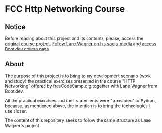 # FCC Http Networking Course

## Notice
Before reading about this project and its contents, please, access the [original course project](https://github.com/bootdotdev/fcc-learn-http-assets). [Follow Lane Wagner on his social media](https://twitter.com/wagslane) and [access Boot.dev course page](https://boot.dev/learn/learn-http)

## About
The purpose of this project is to bring to my development scenario (work and study) the practical exercises presented in the course "HTTP Networking" offered by freeCodeCamp.org together with Lane Wagner from Boot.dev.

All the practical exercises and their statements were "translated" to Python, because, as mentioned above, the intention is to bring the technologies I use closer.

The content of this repository seeks to follow the same structure as Lane Wagner's project.